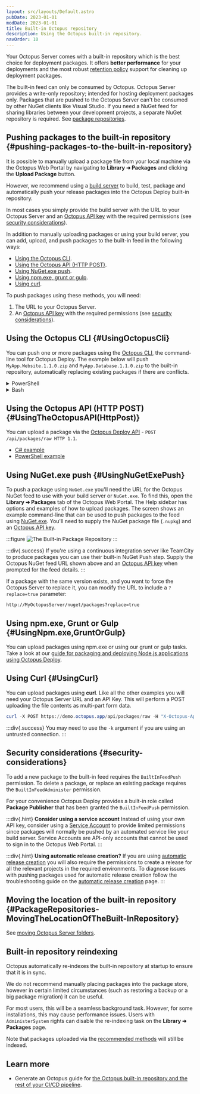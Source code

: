 ```yaml
---
layout: src/layouts/Default.astro
pubDate: 2023-01-01
modDate: 2023-01-01
title: Built-in Octopus repository
description: Using the Octopus built-in repository.
navOrder: 10
---
```


Your Octopus Server comes with a built-in repository which is the best choice for deployment packages. It offers **better performance** for your deployments and the most robust [retention policy](/docs/administration/retention-policies) support for cleaning up deployment packages.

The built-in feed can only be consumed by Octopus. Octopus Server provides a write-only repository; intended for hosting deployment packages only. Packages that are pushed to the Octopus Server can't be consumed by other NuGet clients like Visual Studio. If you need a NuGet feed for sharing libraries between your development projects, a separate NuGet repository is required. See [package repositories](/docs/packaging-applications/package-repositories).

## Pushing packages to the built-in repository {#pushing-packages-to-the-built-in-repository}

It is possible to manually upload a package file from your local machine via the Octopus Web Portal by navigating to **Library ➜ Packages** and clicking the **Upload Package** button.

However, we recommend using a [build server](/docs/packaging-applications/build-servers) to build, test, package and automatically push your release packages into the Octopus Deploy built-in repository.

In most cases you simply provide the build server with the URL to your Octopus Server and an [Octopus API key](/docs/octopus-rest-api/how-to-create-an-api-key) with the required permissions  (see [security considerations](/docs/packaging-applications/package-repositories/built-in-repository/#security-considerations)).

In addition to manually uploading packages or using your build server, you can add, upload, and push packages to the built-in feed in the following ways:

- [Using the Octopus CLI](#UsingOctopusCli).
- [Using the Octopus API (HTTP POST)](#UsingTheOctopusAPI(HttpPost)).
- [Using NuGet.exe push](#UsingNuGetExePush).
- [Using npm.exe, grunt or gulp](#UsingNpm.exe,GruntOrGulp).
- [Using curl](#UsingCurl).

To push packages using these methods, you will need:

1. The URL to your Octopus Server.
2. An [Octopus API key](/docs/octopus-rest-api/how-to-create-an-api-key) with the required permissions (see [security considerations](/docs/packaging-applications/package-repositories/built-in-repository/#security-considerations)).

## Using the Octopus CLI {#UsingOctopusCli}

You can push one or more packages using the [Octopus CLI](/docs/packaging-applications/create-packages/octopus-cli), the command-line tool for Octopus Deploy. The example below will push `MyApp.Website.1.1.0.zip` and `MyApp.Database.1.1.0.zip` to the built-in repository, automatically replacing existing packages if there are conflicts.

<details data-group="packaging-built-in-repository">
<summary>PowerShell</summary>

```powershell
C:\> octo push --package MyApp.Website.1.1.0.zip --package MyApp.Database.1.1.0.zip --replace-existing --server https://my.octopus.url --apiKey API-XXXXXXXXXXXXXXXX
```

</details>
<details data-group="packaging-built-in-repository">
<summary>Bash</summary>

```bash
$ octo push --package MyApp.Website.1.1.0.zip --package MyApp.Database.1.1.0.zip --replace-existing --server https://my.octopus.url --apiKey API-XXXXXXXXXXXXXXXX
```

</details>

## Using the Octopus API (HTTP POST) {#UsingTheOctopusAPI(HttpPost)}

You can upload a package via the [Octopus Deploy API](/docs/octopus-rest-api) - `POST /api/packages/raw HTTP 1.1`.

- [C# example](https://github.com/OctopusDeploy/OctopusDeploy-Api/blob/master/Octopus.Client/Csharp/Feeds/PushPackage.cs)
- [PowerShell example](https://github.com/OctopusDeploy/OctopusDeploy-Api/blob/master/REST/PowerShell/Feeds/PushPackage.ps1)

## Using NuGet.exe push {#UsingNuGetExePush}

To push a package using `NuGet.exe` you'll need the URL for the Octopus NuGet feed to use with your build server or `NuGet.exe`. To find this, open the **Library ➜ Packages** tab of the Octopus Web Portal.  The Help sidebar has options and examples of how to upload packages. The screen shows an example command-line that can be used to push packages to the feed using [NuGet.exe](http://docs.nuget.org/docs/start-here/installing-nuget). You'll need to supply the NuGet package file (`.nupkg`) and an [Octopus API key](/docs/octopus-rest-api/how-to-create-an-api-key).

:::figure
![The Built-in Package Repository](/docs/packaging-applications/package-repositories/built-in-repository/built-in-package-repository.png)
:::

:::div{.success}
If you're using a continuous integration server like TeamCity to produce packages you can use their built-in NuGet Push step. Supply the Octopus NuGet feed URL shown above and an [Octopus API key](/docs/octopus-rest-api/how-to-create-an-api-key) when prompted for the feed details.
:::

If a package with the same version exists, and you want to force the Octopus Server to replace it, you can modify the URL to include a `?replace=true` parameter:

`http://MyOctopusServer/nuget/packages?replace=true`

## Using npm.exe, Grunt or Gulp {#UsingNpm.exe,GruntOrGulp}

You can upload packages using npm.exe or using our grunt or gulp tasks. Take a look at our [guide for packaging and deploying Node.js applications using Octopus Deploy](/docs/deployments/node-js/node-on-linux).

## Using Curl {#UsingCurl}

You can upload packages using **curl**. Like all the other examples you will need your Octopus Server URL and an API Key. This will perform a POST uploading the file contents as multi-part form data.

```powershell
curl -X POST https://demo.octopus.app/api/packages/raw -H "X-Octopus-ApiKey: API-YOUR-API-KEY" -F "data=@Demo.1.0.0.zip"
```

:::div{.success}
You may need to use the `-k` argument if you are using an untrusted connection.
:::

## Security considerations {#security-considerations}

To add a new package to the built-in feed requires the `BuiltInFeedPush` permission. To delete a package, or replace an existing package requires the `BuiltInFeedAdminister` permission.

For your convenience Octopus Deploy provides a built-in role called **Package Publisher** that has been granted the `BuiltInFeedPush` permission.

:::div{.hint}
**Consider using a service account**
Instead of using your own API key, consider using a [Service Account](/docs/security/users-and-teams/service-accounts) to provide limited permissions since packages will normally be pushed by an automated service like your build server. Service Accounts are API-only accounts that cannot be used to sign in to the Octopus Web Portal.
:::

:::div{.hint}
**Using automatic release creation?**
If you are using [automatic release creation](/docs/projects/project-triggers/automatic-release-creation/) you will also require the permissions to create a release for all the relevant projects in the required environments. To diagnose issues with pushing packages used for automatic release creation follow the troubleshooting guide on the [automatic release creation](/docs/projects/project-triggers/automatic-release-creation) page.
:::

## Moving the location of the built-in repository {#PackageRepositories-MovingTheLocationOfTheBuilt-InRepository}

See [moving Octopus Server folders](/docs/administration/managing-infrastructure/server-configuration-and-file-storage/moving-octopus-server-folders/#MovingOctopusServerfolders-OctopusHome).

## Built-in repository reindexing

Octopus automatically re-indexes the built-in repository at startup to ensure that it is in sync.

We do not recommend manually placing packages into the package store, however in certain limited circumstances (such as restoring a backup or a big package migration) it can be useful.

For most users, this will be a seamless background task. However, for some installations, this may cause performance issues. Users with `AdministerSystem` rights can disable the re-indexing task on the **Library ➜ Packages** page.

Note that packages uploaded via the [recommended methods](/docs/packaging-applications/package-repositories/built-in-repository/#pushing-packages-to-the-built-in-repository) will still be indexed.

## Learn more

- Generate an Octopus guide for [the Octopus built-in repository and the rest of your CI/CD pipeline](https://octopus.com/docs/guides).

